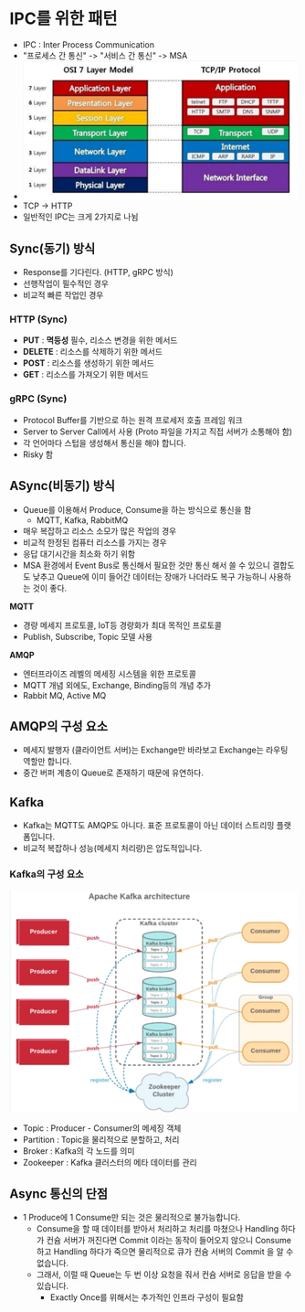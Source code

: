 # IPC를 위한 패턴

- IPC : Inter Process Communication
- "프로세스 간 통신" -> "서비스 간 통신" -> MSA
- ![alt text](ImageDirectory/OSI7Layer_TCPIP_Layer.png)
- TCP -> HTTP
- 일반적인 IPC는 크게 2가지로 나뉨
  
## Sync(동기) 방식

- Response를 기다린다. (HTTP, gRPC 방식)
- 선행작업이 필수적인 경우
- 비교적 빠른 작업인 경우

### HTTP (Sync)

- **PUT** : **멱등성** 필수, 리소스 변경을 위한 메서드
- **DELETE** : 리소스를 삭제하기 위한 메서드
- **POST** : 리소스를 생성하기 위한 메서드
- **GET** : 리소스를 가져오기 위한 메서드

### gRPC (Sync)

- Protocol Buffer를 기반으로 하는 원격 프로세저 호출 프레임 워크
- Server to Server Call에서 사용 (Proto 파일을 가지고 직접 서버가 소통해야 함)
- 각 언어마다 스텁을 생성해서 통신을 해야 합니다.
- Risky 함

## ASync(비동기) 방식

- Queue를 이용해서 Produce, Consume을 하는 방식으로 통신을 함
  - MQTT, Kafka, RabbitMQ
- 매우 복잡하고 리소스 소모가 많은 작업의 경우
- 비교적 한정된 컴퓨터 리소스를 가지는 경우
- 응답 대기시간을 최소화 하기 위함
- MSA 환경에서 Event Bus로 통신해서 필요한 것만 통신 해서 쓸 수 있으니 결합도도 낮추고 Queue에 이미 들어간 데이터는 장애가 나더라도 복구 가능하니 사용하는 것이 좋다.

**MQTT**
- 경량 메세지 프로토콜, IoT등 경량화가 최대 목적인 프로토콜
- Publish, Subscribe, Topic 모델 사용

**AMQP**
- 엔터프라이즈 레벨의 메세징 시스템을 위한 프로토콜
- MQTT 개념 외에도, Exchange, Binding등의 개념 추가
- Rabbit MQ, Active MQ

## AMQP의 구성 요소

- 메세지 발행자 (클라이언트 서버)는 Exchange만 바라보고 Exchange는 라우팅 역할만 합니다.
- 중간 버퍼 계층이 Queue로 존재하기 때문에 유연하다.

## Kafka
- Kafka는 MQTT도 AMQP도 아니다. 표준 프로토콜이 아닌 데이터 스트리밍 플랫폼입니다.
- 비교적 복잡하나 성능(메세지 처리량)은 압도적입니다.


### Kafka의 구성 요소

![alt text](ImageDirectory/카프카.png)

- Topic : Producer - Consumer의 메세징 객체
- Partition : Topic을 물리적으로 분할하고, 처리
- Broker : Kafka의 각 노드를 의미
- Zookeeper : Kafka 클러스터의 메타 데이터를 관리

## Async 통신의 단점

- 1 Produce에 1 Consume만 되는 것은 물리적으로 불가능합니다.
  - Consume을 할 때 데이터를 받아서 처리하고 처리를 마쳤으나 Handling 하다가 컨슘 서버가 꺼진다면 Commit 이라는 동작이 들어오지 않으니 Consume하고 Handling 하다가 죽으면 물리적으로 큐가 컨슘 서버의 Commit 을 알 수 없습니다. 
  - 그래서, 이럴 때 Queue는 두 번 이상 요청을 줘서 컨슘 서버로 응답을 받을 수 있습니다.
    - Exactly Once를 위해서는 추가적인 인프라 구성이 필요함